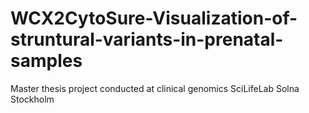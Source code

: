 # WCX2CytoSure-Visualization-of-struntural-variants-in-prenatal-samples
Master thesis project conducted at clinical genomics SciLifeLab Solna Stockholm
